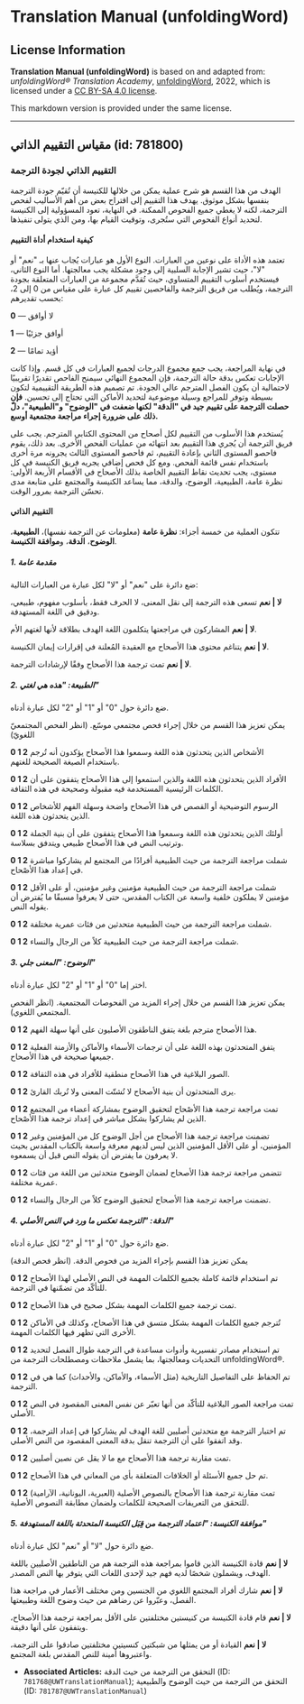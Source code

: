 # Translation Manual (unfoldingWord)

## License Information

**Translation Manual (unfoldingWord)** is based on and adapted from: _unfoldingWord® Translation Academy_, [unfoldingWord](https://unfoldingword.org/utw), 2022, which is licensed under a [CC BY-SA 4.0 license](https://creativecommons.org/licenses/by-sa/4.0/legalcode.en).

This markdown version is provided under the same license.



--------------------------------

## مقياس التقييم الذاتي (id: 781800)

### التقييم الذاتي لجودة الترجمة

الهدف من هذا القسم هو شرح عملية يمكن من خلالها للكنيسة أن تُقيّم جودة الترجمة بنفسها بشكل موثوق. يهدف هذا التقييم إلى اقتراح بعض من أهم الأساليب لفحص الترجمة، لكنه لا يغطي جميع الفحوص الممكنة. في النهاية، تعود المسؤولية إلى الكنيسة لتحديد أنواع الفحوص التي ستُجرى، وتوقيت القيام بها، ومن الذي يتولى تنفيذها.

#### كيفية استخدام أداة التقييم

تعتمد هذه الأداة على نوعين من العبارات. النوع الأول هو عبارات يُجاب عنها بـ "نعم" أو "لا"، حيث تشير الإجابة السلبية إلى وجود مشكلة يجب معالجتها. أما النوع الثاني، فيستخدم أسلوب التقييم المتساوي، حيث تُقدَّم مجموعة من العبارات المتعلقة بجودة الترجمة، ويُطلب من فريق الترجمة والفاحصين تقييم كل عبارة على مقياس من 0 إلى 2، بحسب تقديرهم:

**0** — لا أوافق

**1** — أوافق جزئيًا

**2** — أؤيد تمامًا

في نهاية المراجعة، يجب جمع مجموع الدرجات لجميع العبارات في كل قسم. وإذا كانت الإجابات تعكس بدقة حالة الترجمة، فإن المجموع النهائي سيمنح الفاحص تقديرًا تقريبيًا لاحتمالية أن يكون الفصل المترجم عالي الجودة. تم تصميم هذه الطريقة التقييمية لتكون بسيطة وتوفر للمراجع وسيلة موضوعية لتحديد الأماكن التي تحتاج إلى تحسين. **فإن حصلت الترجمة على تقييم جيد في "الدقة" لكنها ضعفت في "الوضوح" و"الطبيعية"، دلّ ذلك على ضرورة إجراء مراجعة مجتمعية أوسع.**

يُستخدم هذا الأسلوب من التقييم لكل أصحاح من المحتوى الكتابي المترجم. يجب على فريق الترجمة أن يُجري هذا التقييم بعد انتهائه من عمليات الفحص الأخرى. بعد ذلك، يقوم فاحصو المستوى الثاني بإعادة التقييم، ثم فاحصو المستوى الثالث يجرونه مرة أخرى باستخدام نفس قائمة الفحص. ومع كل فحص إضافي يجريه فريق الكنيسة في كل مستوى، يجب تحديث نقاط التقييم الخاصة بذلك الأصحاح في الأقسام الأربعة الأولى: نظرة عامة، الطبيعية، الوضوح، والدقة، مما يساعد الكنيسة والمجتمع على متابعة مدى تحسّن الترجمة بمرور الوقت.

#### التقييم الذاتي

تتكون العملية من خمسة أجزاء: **نظرة عامة** (معلومات عن الترجمة نفسها)، **الطبيعية**، **الوضوح**، **الدقة**، و**موافقة الكنيسة**.

##### 1\. مقدمة عامة

ضع دائرة على "نعم" أو "لا" لكل عبارة من العبارات التالية:

**لا \| نعم** تسعى هذه الترجمة إلى نقل المعنى، لا الحرف فقط، بأسلوب مفهوم، طبيعي، ودقيق في اللغة المستهدفة.

**لا \| نعم** المشاركون في مراجعتها يتكلمون اللغة الهدف بطلاقة لأنها لغتهم الأم.

**لا \| نعم** يتناغم محتوى هذا الأصحاح مع العقيدة المُعلنة في إقرارات إيمان الكنيسة.

**لا \| نعم** تمت ترجمة هذا الأصحاح وفقًا لإرشادات الترجمة.

##### 2\. الطبيعة: "هذه هي *لغتي*"

ضع دائرة حول "0" أو "1" أو "2" لكل عبارة أدناه.

يمكن تعزيز هذا القسم من خلال إجراء فحص مجتمعي موسّع. (انظر الفحص المجتمعيّ اللغويّ)

**0 1 2** الأشخاص الذين يتحدثون هذه اللغة وسمعوا هذا الأصحاح يؤكدون أنه تُرجم باستخدام الصيغة الصحيحة للغتهم.

**0 1 2** الأفراد الذين يتحدثون هذه اللغة والذين استمعوا إلى هذا الأصحاح يتفقون على أن الكلمات الرئيسية المستخدمة فيه مقبولة وصحيحة في هذه الثقافة.

**0 1 2** الرسوم التوضيحية أو القصص في هذا الأصحاح واضحة وسهلة الفهم للأشخاص الذين يتحدثون هذه اللغة.

**0 1 2** أولئك الذين يتحدثون هذه اللغة وسمعوا هذا الأصحاح يتفقون على أن بنية الجملة وترتيب النص في هذا الأصحاح طبيعي ويتدفق بسلاسة.

**0 1 2** شملت مراجعة الترجمة من حيث الطبيعية أفرادًا من المجتمع لم يشاركوا مباشرة في إعداد هذا الأصْحاح.

**0 1 2** شملت مراجعة الترجمة من حيث الطبيعية مؤمنين وغير مؤمنين، أو على الأقل مؤمنين لا يملكون خلفية واسعة عن الكتاب المقدس، حتى لا يعرفوا مسبقًا ما يُفترض أن يقوله النص.

**0 1 2** شملت مراجعة الترجمة من حيث الطبيعية متحدثين من فئات عمرية مختلفة.

**0 1 2** شملت مراجعة الترجمة من حيث الطبيعية كلاً من الرجال والنساء.

##### 3\. الوضوح: "المعنى جلي"

اختر إما "0" أو "1" أو "2" لكل عبارة أدناه.

يمكن تعزيز هذا القسم من خلال إجراء المزيد من الفحوصات المجتمعية. (انظر الفحص المجتمعي اللغوي).

**0 1 2** هذا الأصحاح مترجم بلغة يتفق الناطقون الأصليون على أنها سهلة الفهم.

**0 1 2** يتفق المتحدثون بهذه اللغة على أن ترجمات الأسماء والأماكن والأزمنة الفعلية جميعها صحيحة في هذا الأصحاح.

**0 1 2** الصور البلاغية في هذا الأصحاح منطقية للأفراد في هذه الثقافة.

**0 1 2** يرى المتحدثون أن بنية الأصحاح لا تُشتّت المعنى ولا تُربك القارئ.

**0 1 2** تمت مراجعة ترجمة هذا الأصْحاح لتحقيق الوضوح بمشاركة أعضاء من المجتمع الذين لم يشاركوا بشكل مباشر في إعداد ترجمة هذا الأصْحاح.

**0 1 2** تضمنت مراجعة ترجمة هذا الأصحاح من أجل الوضوح كل من المؤمنين وغير المؤمنين، أو على الأقل المؤمنين الذين ليس لديهم معرفة واسعة بالكتاب المقدس بحيث لا يعرفون ما يفترض أن يقوله النص قبل أن يسمعوه.

**0 1 2** تتضمن مراجعة ترجمة هذا الأصحاح لضمان الوضوح متحدثين من اللغة من فئات عمرية مختلفة.

**0 1 2** تضمنت مراجعة ترجمة هذا الأصحاح لتحقيق الوضوح كلاً من الرجال والنساء.

##### 4\. الدقة: "الترجمة تعكس ما ورد في النص الأصلي"

ضع دائرة حول "0" أو "1" أو "2" لكل عبارة أدناه.

يمكن تعزيز هذا القسم بإجراء المزيد من فحوص الدقة. (انظر فحص الدقة)

**0 1 2** تم استخدام قائمة كاملة بجميع الكلمات المهمة في النص الأصلي لهذا الأصحاح للتأكّد من تضمّنها في الترجمة.

**0 1 2** تمت ترجمة جميع الكلمات المهمة بشكل صحيح في هذا الأصحاح.

**0 1 2** تُترجم جميع الكلمات المهمة بشكل متسق في هذا الأصحاح، وكذلك في الأماكن الأخرى التي تظهر فيها الكلمات المهمة.

**0 1 2** تم استخدام مصادر تفسيرية وأدوات مساعدة في الترجمة طوال الفصل لتحديد التحديات ومعالجتها، بما يشمل ملاحظات ومصطلحات الترجمة من unfoldingWord®.

**0 1 2** تم الحفاظ على التفاصيل التاريخية (مثل الأسماء، والأماكن، والأحداث) كما هي في الترجمة.

**0 1 2** تمت مراجعة الصور البلاغية للتأكّد من أنها تعبّر عن نفس المعنى المقصود في النص الأصلي.

**0 1 2** تم اختبار الترجمة مع متحدثين أصليين للغة الهدف لم يشاركوا في إعداد الترجمة، وقد اتفقوا على أن الترجمة تنقل بدقة المعنى المقصود من النص الأصلي.

**0 1 2** تمت مقارنة ترجمة هذا الأصحاح مع ما لا يقل عن نصين أصليين.

**0 1 2** تم حل جميع الأسئلة أو الخلافات المتعلقة بأي من المعاني في هذا الأصحاح.

**0 1 2** تمت مقارنة ترجمة هذا الأصحاح بالنصوص الأصلية (العبرية، اليونانية، الآرامية) للتحقق من التعريفات الصحيحة للكلمات ولضمان مطابقة النصوص الأصلية.

##### 5\. موافقة الكنيسة: "اعتماد الترجمة من قِبَل الكنيسة المتحدثة باللغة المستهدفة"

ضع دائرة حول "لا" أو "نعم" لكل عبارة أدناه.

**لا \| نعم** قادة الكنيسة الذين قاموا بمراجعة هذه الترجمة هم من الناطقين الأصليين باللغة الهدف، ويشملون شخصًا لديه فهم جيد لإحدى اللغات التي يتوفر بها النص المصدر.

**لا \| نعم** شارك أفراد المجتمع اللغوي من الجنسين ومن مختلف الأعمار في مراجعة هذا الفصل، وعبّروا عن رضاهم من حيث وضوح اللغة وطبيعتها.

**لا \| نعم** قام قادة الكنيسة من كنيستين مختلفتين على الأقل بمراجعة ترجمة هذا الأصحاح، ويتفقون على أنها دقيقة.

**لا \| نعم** القيادة أو من يمثلها من شبكتين كنسيتين مختلفتين صادقوا على الترجمة، واعتبروها أمينة للنص المقدس بلغة المجتمع.

* **Associated Articles:** التحقق من الترجمة من حيث الدقة (ID: `781768@UWTranslationManual`); التحقق من الترجمة من حيث الوضوح والطبيعية (ID: `781787@UWTranslationManual`)

